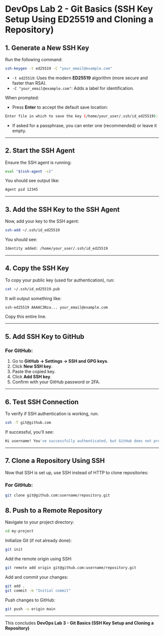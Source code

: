 # DevOps Lab 2 - Git Basics (SSH Key Setup Using ED25519 and Cloning a Repository)

## 1. Generate a New SSH Key

Run the following command:
```bash
ssh-keygen -t ed25519 -C "your_email@example.com"
```
- `-t ed25519`: Uses the modern **ED25519** algorithm (more secure and faster than RSA).
- `-C "your_email@example.com"`: Adds a label for identification.

When prompted:
- Press **Enter** to accept the default save location:
```bash
Enter file in which to save the key (/home/your_user/.ssh/id_ed25519):
```
- If asked for a passphrase, you can enter one (recommended) or leave it empty.

---

## 2. Start the SSH Agent

Ensure the SSH agent is running:
```bash
eval "$(ssh-agent -s)"
```
You should see output like:
```bash
Agent pid 12345
```

---

## 3. Add the SSH Key to the SSH Agent

Now, add your key to the SSH agent:
```bash
ssh-add ~/.ssh/id_ed25519
```
You should see:
```bash
Identity added: /home/your_user/.ssh/id_ed25519
```

---

## 4. Copy the SSH Key

To copy your public key (used for authentication), run:
```bash
cat ~/.ssh/id_ed25519.pub
```
It will output something like:
```bash
ssh-ed25519 AAAAC3Nza... your_email@example.com
```
Copy this entire line.

---

## 5. Add SSH Key to GitHub

### **For GitHub:**
1. Go to **GitHub → Settings → SSH and GPG keys**.
2. Click **New SSH key**.
3. Paste the copied key.
4. Click **Add SSH key**.
5. Confirm with your GitHub password or 2FA.

---

## 6. Test SSH Connection

To verify if SSH authentication is working, run:
```bash
ssh -T git@github.com
```
If successful, you'll see:
```bash
Hi username! You've successfully authenticated, but GitHub does not provide shell access.
```

---

## 7. Clone a Repository Using SSH

Now that SSH is set up, use SSH instead of HTTP to clone repositories:

### **For GitHub:**
```bash
git clone git@github.com:username/repository.git
```

## 8. Push to a Remote Repository

Navigate to your project directory:
```bash
cd my-project
```

Initialize Git (if not already done):
```bash
git init
```

Add the remote origin using SSH:
```bash
git remote add origin git@github.com:username/repository.git
```

Add and commit your changes:
```bash
git add .
git commit -m "Initial commit"
```

Push changes to GitHub:
```bash
git push -u origin main
```

---

This concludes **DevOps Lab 3 - Git Basics (SSH Key Setup and Cloning a Repository)**
